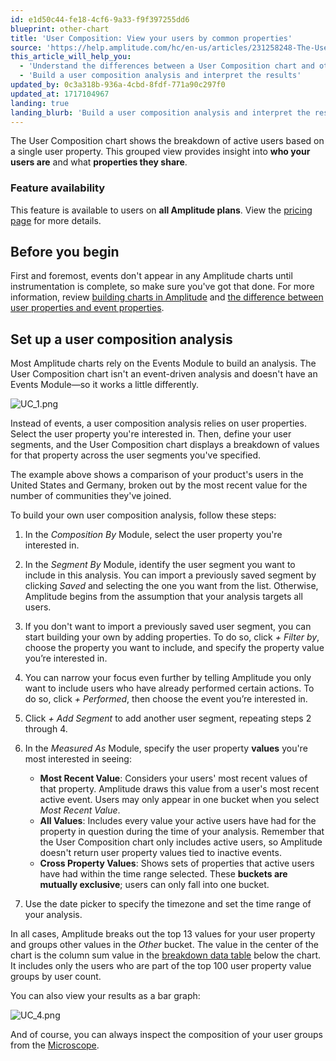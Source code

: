 ```yaml
---
id: e1d50c44-fe18-4cf6-9a33-f9f397255dd6
blueprint: other-chart
title: 'User Composition: View your users by common properties'
source: 'https://help.amplitude.com/hc/en-us/articles/231258248-The-User-Composition-chart-View-your-users-by-the-properties-they-have-in-common'
this_article_will_help_you:
  - 'Understand the differences between a User Composition chart and other Amplitude chart types'
  - 'Build a user composition analysis and interpret the results'
updated_by: 0c3a318b-936a-4cbd-8fdf-771a90c297f0
updated_at: 1717104967
landing: true
landing_blurb: 'Build a user composition analysis and interpret the results'
---
```

The User Composition chart shows the breakdown of active users based on a single user property. This grouped view provides insight into **who your users are** and what **properties they share**.  

### Feature availability

This feature is available to users on **all Amplitude plans**. View the [pricing page](https://amplitude.com/pricing) for more details.

## Before you begin

First and foremost, events don't appear in any Amplitude charts until instrumentation is complete, so make sure you've got that done. For more information, review [building charts in Amplitude](/docs/get-started/helpful-definitions) and [the difference between user properties and event properties](/docs/data/user-properties-and-events). 

## Set up a user composition analysis

Most Amplitude charts rely on the Events Module to build an analysis. The User Composition chart isn't an event-driven analysis and doesn't have an Events Module—so it works a little differently.

![UC_1.png](/docs/output/img/other-charts/uc-1-png.png)

Instead of events, a user composition analysis relies on user properties. Select the user property you're interested in. Then, define your user segments, and the User Composition chart displays a breakdown of values for that property across the user segments you've specified.

The example above shows a comparison of your product's users in the United States and Germany, broken out by the most recent value for the number of communities they've joined.

To build your own user composition analysis, follow these steps:

1. In the *Composition By* Module, select the user property you're interested in.
2. In the *Segment By* Module, identify the user segment you want to include in this analysis. You can import a previously saved segment by clicking *Saved* and selecting the one you want from the list. Otherwise, Amplitude begins from the assumption that your analysis targets all users.
3. If you don't want to import a previously saved user segment, you can start building your own by adding properties. To do so, click *+ Filter by*, choose the property you want to include, and specify the property value you’re interested in.
4. You can narrow your focus even further by telling Amplitude you only want to include users who have already performed certain actions. To do so, click *+ Performed*, then choose the event you’re interested in.
5. Click *+ Add Segment* to add another user segment, repeating steps 2 through 4.
6. In the *Measured As* Module, specify the user property **values** you're most interested in seeing:

    * **Most Recent Value**: Considers your users' most recent values of that property. Amplitude draws this value from a user's most recent active event. Users may only appear in one bucket when you select *Most Recent Value*.
    * **All Values**: Includes every value your active users have had for the property in question during the time of your analysis. Remember that the User Composition chart only includes active users, so Amplitude doesn't return user property values tied to inactive events.
    * **Cross Property Values**: Shows sets of properties that active users have had within the time range selected. These **buckets are mutually exclusive**; users can only fall into one bucket.

7. Use the date picker to specify the timezone and set the time range of your analysis.

In all cases, Amplitude breaks out the top 13 values for your user property and groups other values in the *Other* bucket. The value in the center of the chart is the column sum value in the [breakdown data table](/docs/analytics/charts/review-chart-data) below the chart. It includes only the users who are part of the top 100 user property value groups by user count.

You can also view your results as a bar graph:

![UC_4.png](/docs/output/img/other-charts/uc-4-png.png)

And of course, you can always inspect the composition of your user groups from the [Microscope](/docs/analytics/microscope).
